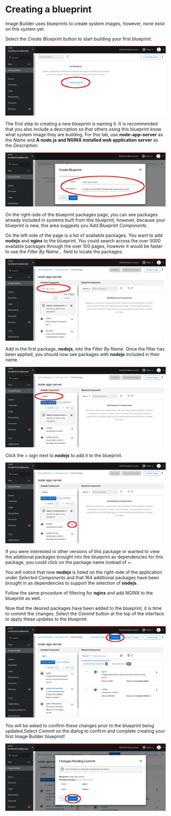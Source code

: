 # Creating a blueprint

Image Builder uses blueprints to create system images, however, none exist
on this system  yet.

Select the *Create Blueprint* button to start building your first blueprint.

![Select Create Blueprint](./assets/Create-Blueprint.png)

The first step to creating a new blueprint is naming it.  It is recommended
that you also include a description so that others using this blueprint know
what system image they are building.  For this lab, use __node-app-server__
as the *Name* and __A node.js and NGINX installed web application server__ as
the *Description*.

![Name Your Blueprint](./assets/Create-blueprint-dialog.png)

On the right-side of the blueprint packages page, you can see packages already
included in systems built from this blueprint, however, because your blueprint
is new, this area suggests you *Add Blueprint Components*.

On the left-side of the page is a list of available packages.  You want to
add __nodejs__ and __nginx__ to the blueprint.  You could search across the 
over 5000 available packages through the over 100 pages, however it would be 
faster to use the *Filter By Name...* field to locate the packages.

![Filter Available Components](./assets/Filter-Components.png)

Add in the first package, __nodejs__, into the *Filter By Name*. Once the 
filter has been applied, you should now see packages with __nodejs__
included in their name.  

![nodejs Filter Applied](./assets/nodejs-filter-applied.png)


Click the *+* sign next to __nodejs__ to add it to the blueprint.

![Add Component](./assets/Add-Component.png)

If you were interested in other versions of this package or wanted to view the
additional packages brought into the blueprint as dependencies for this package,
you could click on the package name instead of *+*.

You will notice that now __nodejs__ is listed on the right-side of the
application under *Selected Components* and that 164 additional packages
have been brought in as dependencies to support the selection of __nodejs__.

Follow the same procedure of filtering for __nginx__ and add NGINX to the
blueprint as well.

Now that the desired packages have been added to the blueprint, it is time
to commit the changes.  Select the *Commit* button at the top of the interface
to apply these updates to the blueprint. 

![Commit Changes](./assets/Commit-Changes.png)

You will be asked to confirm these changes prior to the blueprint being updated.Select *Commit* on the dialog to confirm and complete creating your first 
Image Builder blueprint!

![Confirm Changes](./assets/Commit-Confirm.png)
